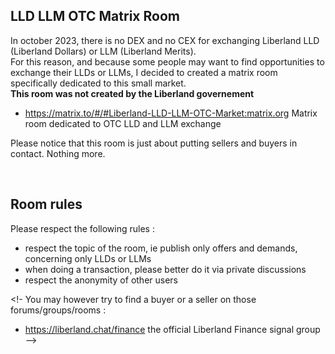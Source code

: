 
LLD LLM OTC Matrix Room
-----------------------
In october 2023, there is no DEX and no CEX for exchanging Liberland LLD (Liberland Dollars) or LLM (Liberland Merits).   
For this reason, and because some people may want to find opportunities to exchange their LLDs or LLMs,
I decided to created a matrix room specifically dedicated to this small market.  
<b>This room was not created by the Liberland governement</b>

* https://matrix.to/#/#Liberland-LLD-LLM-OTC-Market:matrix.org Matrix room dedicated to OTC LLD and LLM exchange  

Please notice that this room is just about putting sellers and buyers in contact. Nothing more.  

<br>

Room rules
----------
Please respect the following rules :
* respect the topic of the room, ie publish only offers and demands, concerning only LLDs or LLMs
* when doing a transaction, please better do it via private discussions
* respect the anonymity of other users

<!-
You may however try to find a buyer or a seller on those forums/groups/rooms :
* https://liberland.chat/finance the official Liberland Finance signal group
-->
<br>
